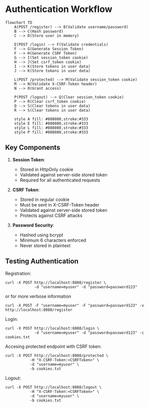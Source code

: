 # Authentication Workflow

```mermaid
flowchart TD
    A(POST /register) --> B(Validate username/password)
    B --> C(Hash password)
    C --> D(Store user in memory)

    E(POST /login) --> F(Validate credentials)
    F --> G(Generate Session Token)
    F --> H(Generate CSRF Token)
    G --> I(Set session_token cookie)
    H --> J(Set csrf_token cookie)
    I --> K(Store tokens in user data)
    J --> K(Store tokens in user data)

    L(POST /protected) --> M(Validate session_token cookie)
    M --> N(Validate X-CSRF-Token header)
    N --> O(Grant access)

    P(POST /logout) --> Q(Clear session_token cookie)
    P --> R(Clear csrf_token cookie)
    Q --> S(Clear tokens in user data)
    R --> S(Clear tokens in user data)

    style A fill: #808080,stroke:#333
    style E fill: #808080,stroke:#333
    style L fill: #808080,stroke:#333
    style P fill: #808080,stroke:#333
```

## Key Components

1. **Session Token**:
   - Stored in HttpOnly cookie
   - Validated against server-side stored token
   - Required for all authenticated requests

2. **CSRF Token**:
   - Stored in regular cookie
   - Must be sent in X-CSRF-Token header
   - Validated against server-side stored token
   - Protects against CSRF attacks

3. **Password Security**:
   - Hashed using bcrypt
   - Minimum 6 characters enforced
   - Never stored in plaintext

## Testing Authentication

Registration:
```
curl -X POST http://localhost:8080/register \ 
             -d "username=myuser" -d "password=password123"
```
or for more verbose information
```
curl -X POST -F "username=myuser" -F "password=password123" -v http://localhost:8080/register
```

Login:
```
curl -X POST http://localhost:8080/login \
             -d "username=myuser" -d "password=password123" -c cookies.txt
```

Accesing protected endpoint with CSRF token:
```
curl -X POST http://localhost:8080/protected \
           -H "X-CSRF-Token:<CSRFToken>" \
           -d "username=myuser" \
           -b cookies.txt
```

Logout:
```
curl -X POST http://localhost:8080/logout \
           -H "X-CSRF-Token:<CSRFToken>" \
           -d "username=myuser" \
           -b cookies.txt
```